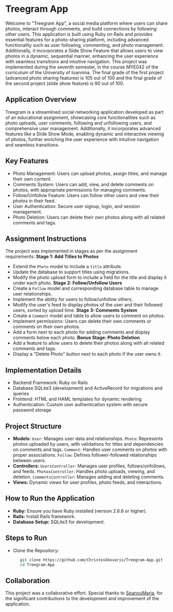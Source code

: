 # Treegram App
Welcome to "Treegram App", a social media platform where users can share photos, interact through comments, and build connections by following other users. This application is built using Ruby on Rails and provides essential features for a photo-sharing platform, including advanced functionality such as user following, commenting, and photo management. Additionally, it incorporates a Slide Show Feature that allows users to view photos in a dynamic, sequential manner, enhancing the user experience with seamless transitions and intuitive navigation. This project was implemented during the seventh semester, in the course MYE042 of the curriculum of the University of Ioannina. The final grade of the first project (advanced photo sharing features) is 105 out of 100 and the final grade of the second project (slide show feature) is 90 out of 100.


## Application Overview
Treegram is a streamlined social networking application developed as part of an educational assignment, showcasing core functionalities such as photo uploads, user comments, following and unfollowing users, and comprehensive user management. Additionally, it incorporates advanced features like a Slide Show Mode, enabling dynamic and interactive viewing of photos, further enriching the user experience with intuitive navigation and seamless transitions.


## Key Features
- Photo Management: Users can upload photos, assign titles, and manage their own content.
- Comments System: Users can add, view, and delete comments on photos, with appropriate permissions for managing comments.
- Follow/Unfollow Feature: Users can follow other users and view their photos in their feed.
- User Authentication: Secure user signup, login, and session management.
- Photo Deletion: Users can delete their own photos along with all related comments and tags.


## Assignment Instructions
The project was implemented in stages as per the assignment requirements:
**Stage 1: Add Titles to Photos**
- Extend the `Photo` model to include a `title` attribute.
- Update the database to support titles using migrations.
- Modify the photo upload form to include a field for the title and display it under each photo.
**Stage 2: Follow/Unfollow Users**
- Create a `Follow` model and corresponding database table to manage user relationships.
- Implement the ability for users to follow/unfollow others.
- Modify the user's feed to display photos of the user and their followed users, sorted by upload time.
**Stage 3: Comments System**
- Create a `Comment` model and table to allow users to comment on photos.
- Implement permissions: Users can delete their own comments or comments on their own photos.
- Add a form next to each photo for adding comments and display comments below each photo.
**Bonus Stage: Photo Deletion**
- Add a feature to allow users to delete their photos along with all related comments and tags.
- Display a "Delete Photo" button next to each photo if the user owns it.


## Implementation Details
- Backend Framework: Ruby on Rails
- Database SQLite3 (development) and ActiveRecord for migrations and queries
- Frontend: HTML and HAML templates for dynamic rendering
- Authentication: Custom user authentication system with secure password storage


## Project Structure
- **Models:**
  `User`: Manages user data and relationships.
  `Photo`: Represents photos uploaded by users, with validations for titles and dependencies on comments and tags.
  `Comment`: Handles user comments on photos with proper associations.
  `Follow`: Defines follower-followed relationships between users.
- **Controllers:**
  `UsersController`: Manages user profiles, follows/unfollows, and feeds.
  `PhotosController`: Handles photo uploads, viewing, and deletion.
  `CommentsController`: Manages adding and deleting comments.
- **Views:** Dynamic views for user profiles, photo feeds, and interactions.


## How to Run the Application
- **Ruby:** Ensure you have Ruby installed (version 2.6.6 or higher).
- **Rails:** Install Rails framework.
- **Database Setup:** SQLite3 for development.


## Steps to Run
- Clone the Repository:
  ```bash
     git clone https://github.com/ChristosGkovaris/Treegram-App.git
     cd Treegram-App


## Collaboration
This project was a collaborative effort. Special thanks to [SpanouMaria](https://github.com/SpanouMaria), for the significant contributions to the development and improvement of the application.
